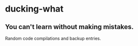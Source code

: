 # ducking-what
## You can't learn without making mistakes.

Random code compilations and backup entries.

